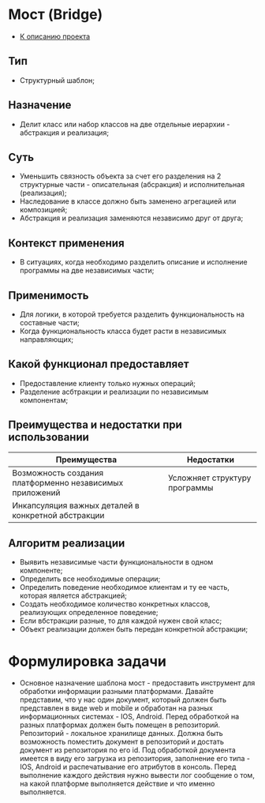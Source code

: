 # Мост (Bridge)
* [К описанию проекта](https://github.com/engine-it-in/java-design-patterns)
## Тип
* Структурный шаблон;
## Назначение
* Делит класс или набор классов на две отдельные иерархии - 
абстракция и реализация;

## Суть
* Уменьшить связность объекта за счет его разделения на 
2 структурные части - описательная (абсракция) и 
исполнительная (реализация);
* Наследование в классе должно быть заменено агрегацией
или композицией;
* Абстракция и реализация заменяются
  независимо друг от друга;
## Контекст применения
* В ситуациях, когда необходимо разделить 
описание и исполнение программы на две 
независимых части;
## Применимость
* Для логики, в которой требуется 
разделить функциональность на составные части;
* Когда функциональность класса будет расти 
в независимых направляющих;
## Какой функционал предоставляет
* Предоставление клиенту только нужных операций;
* Разделение асбтракции и реализации по независимым компонентам;
## Преимущества и недостатки при использовании
| Преимущества                                             | Недостатки                    |
|----------------------------------------------------------|-------------------------------|
| Возможность создания платформенно независимых приложений | Усложняет структуру программы |
| Инкапсуляция важных деталей в конкретной абстракции      |                               |

## Алгоритм реализации
* Выявить независимые части функциональности 
в одном компоненте;
* Определить все необходимые операции;
* Определить поведение необходимое клиентам 
и ту ее часть, которая является абстракцией;
* Создать необходимое количество конкретных классов, 
реализующих определенное поведение;
* Если вбстракции разные, то для каждой нужен свой класс;
* Объект реализации должен быть передан 
конкретной абстракции;
# Формулировка задачи
* Основное назначение шаблона мост - предоставить инструмент для обработки информации разными платформами.
Давайте представим, что у нас один документ, который должен быть представлен в виде 
web и mobile и обработан на разных информационных системах - IOS, Android. Перед обработкой на 
разных платформах должен быть помещен в репозиторий. Репозиторий - локальное хранилище данных.
Должна быть возможность поместить документ в репозиторий и достать документ из репозитория по его id.
Под обработкой документа имеется в виду его загрузка из репозитория, заполнение его типа - IOS, Android и
распечатывание его атрибутов в консоль. Перед выполнение каждого действия нужно вывести лог сообщение о том,
на какой платформе выполняется действие и что именно выполняется.